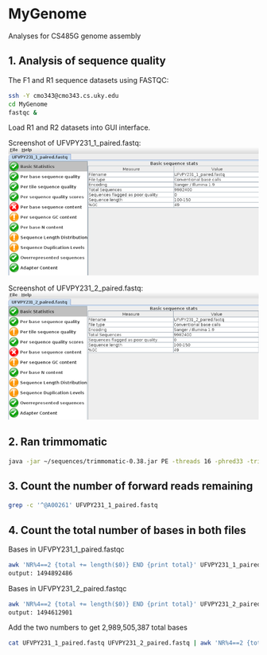 # MyGenome
Analyses for CS485G genome assembly

## 1. Analysis of sequence quality
The F1 and R1 sequence datasets using FASTQC: 
```bash
ssh -Y cmo343@cmo343.cs.uky.edu
cd MyGenome
fastqc &
```
Load R1 and R2 datasets into GUI interface.

Screenshot of UFVPY231_1_paired.fastq:
![R1_paired.PNG](/data/R1_paired.PNG)

Screenshot of UFVPY231_2_paired.fastq:
![R2_paired.PNG](/data/R2_paired.PNG)

## 2. Ran trimmomatic
```bash
java -jar ~/sequences/trimmomatic-0.38.jar PE -threads 16 -phred33 -trimlog file.txt UFVPY231_1.fq UFVPY231_2.fq UFVPY231_1_paired.fastq UFVPY231_1_unpaired.fastq UFVPY231_2_paired.fastq UFVPY231_2_unpaired.fastq ILLUMINACLIP:adaptors.fasta:2:30:10 SLIDINGWINDOW:20:20 MINLEN:100
```

## 3. Count the number of forward reads remaining
```bash
grep -c '^@A00261' UFVPY231_1_paired.fastq
```

## 4. Count the total number of bases in both files
Bases in UFVPY231_1_paired.fastqc
```bash
awk 'NR%4==2 {total += length($0)} END {print total}' UFVPY231_1_paired.fastq
output: 1494892486
```
Bases in UFVPY231_2_paired.fastqc
```bash
awk 'NR%4==2 {total += length($0)} END {print total}' UFVPY231_2_paired.fastq
output: 1494612901
```
Add the two numbers to get 2,989,505,387 total bases

```bash
cat UFVPY231_1_paired.fastq UFVPY231_2_paired.fastq | awk 'NR%4==2 {total += length($0)} END {print total}'
```
